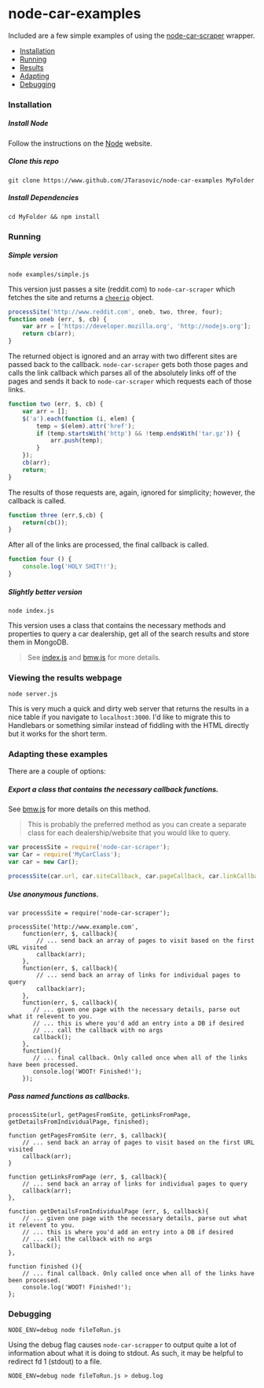 node-car-examples
=================

Included are a few simple examples of using the [node-car-scraper](https://github.com/JTarasovic/node-car-scraper) wrapper.

* [Installation](#installation)
* [Running](#running)
* [Results](#viewing-the-results-webpage)
* [Adapting](#adapting-these-examples)
* [Debugging](#debugging)



### Installation
##### Install Node
Follow the instructions on the [Node](www.nodejs.org) website.
##### Clone this repo
`git clone https://www.github.com/JTarasovic/node-car-examples MyFolder`

##### Install Dependencies
`cd MyFolder && npm install`

### Running
##### Simple version
`node examples/simple.js`

This version just passes a site (reddit.com) to `node-car-scraper` which fetches the site and returns a [`cheerio`](https://github.com/cheeriojs/cheerio) object. 
```javascript
processSite('http://www.reddit.com', oneb, two, three, four);
function oneb (err, $, cb) {
	var arr = ['https://developer.mozilla.org', 'http://nodejs.org']; 
	return cb(arr);
}
```
The returned object is ignored and an array with two different sites are passed back to the callback. `node-car-scraper` gets both those pages and calls the link callback which parses all of the absolutely links off of the pages and sends it back to `node-car-scraper` which requests each of those links.
```javascript
function two (err, $, cb) {
	var arr = [];
	$('a').each(function (i, elem) {
		temp = $(elem).attr('href');
		if (temp.startsWith('http') && !temp.endsWith('tar.gz')) {
			arr.push(temp);
		}
	});
	cb(arr);
	return;
}
```
The results of those requests are, again, ignored for simplicity; however, the callback is called.
```javascript
function three (err,$,cb) {
	return(cb());
}
```
After all of the links are processed, the final callback is called.
```javascript
function four () {
	console.log('HOLY SHIT!!');
}
```

##### Slightly better version
`node index.js`

This version uses a class that contains the necessary methods and properties to query a car dealership, get all of the search results and store them in MongoDB.
> See [index.js](index.js) and [bmw.js](lib/bmw.js) for more details.


### Viewing the results webpage
`node server.js`

This is very much a quick and dirty web server that returns the results in a nice table if you navigate to `localhost:3000`. I'd like to migrate this to Handlebars or something similar instead of fiddling with the HTML directly but it works for the short term.

### Adapting these examples
There are a couple of options:
##### Export a class that contains the necessary callback functions. 
See [bmw.js](lib/bmw.js) for more details on this method.
> This is probably the preferred method as you can create a separate class for each dealership/website that you would like to query.

```javascript
var processSite = require('node-car-scraper');
var Car = require('MyCarClass');
var car = new Car();

processSite(car.url, car.siteCallback, car.pageCallback, car.linkCallback, car.finalCallback);
```

##### Use anonymous functions.
```
var processSite = require('node-car-scraper');

processSite('http://www.example.com',
    function(err, $, callback){
        // ... send back an array of pages to visit based on the first URL visited
        callback(arr);
    },
    function(err, $, callback){
        // ... send back an array of links for individual pages to query
        callback(arr);
    },
    function(err, $, callback){
       // ... given one page with the necessary details, parse out what it relevent to you.
       // ... this is where you'd add an entry into a DB if desired
       // ... call the callback with no args
       callback();
    },
    function(){
       // ... final callback. Only called once when all of the links have been processed.
       console.log('WOOT! Finished!');
    });
```

##### Pass named functions as callbacks.
```
processSite(url, getPagesFromSite, getLinksFromPage, getDetailsFromIndividualPage, finished);

function getPagesFromSite (err, $, callback){
    // ... send back an array of pages to visit based on the first URL visited
    callback(arr);
}

function getLinksFromPage (err, $, callback){
    // ... send back an array of links for individual pages to query
    callback(arr);
},

function getDetailsFromIndividualPage (err, $, callback){
    // ... given one page with the necessary details, parse out what it relevent to you.
    // ... this is where you'd add an entry into a DB if desired
    // ... call the callback with no args
    callback();
},

function finished (){
    // ... final callback. Only called once when all of the links have been processed.
    console.log('WOOT! Finished!');
};
```
### Debugging
`NODE_ENV=debug node fileToRun.js`

Using the debug flag causes `node-car-scrapper` to output quite a lot of information about what it is doing to stdout. As such, it may be helpful to redirect fd 1 (stdout) to a file.

`NODE_ENV=debug node fileToRun.js > debug.log`
